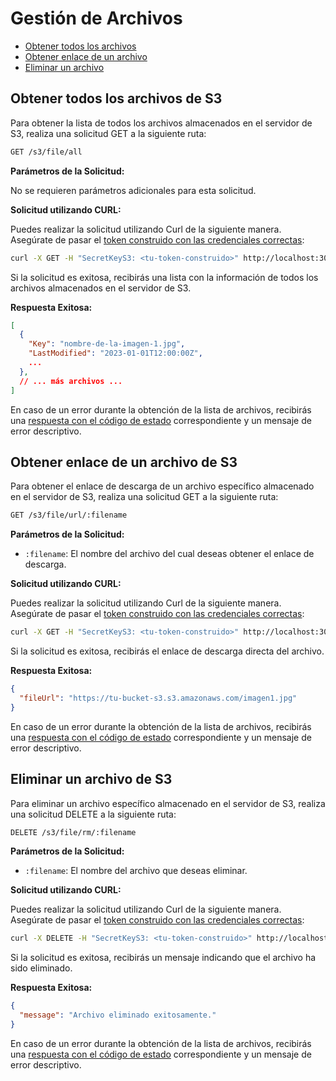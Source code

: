 # Gestión de Archivos

- [Obtener todos los archivos](#obtener-todos-los-archivos-de-s3)
- [Obtener enlace de un archivo](#obtener-enlace-de-un-archivo-de-s3)
- [Eliminar un archivo](#eliminar-un-archivo-de-s3)

## Obtener todos los archivos de S3

Para obtener la lista de todos los archivos almacenados en el servidor de S3, realiza una solicitud GET a la siguiente ruta:

```bash
GET /s3/file/all
```

**Parámetros de la Solicitud:**

No se requieren parámetros adicionales para esta solicitud.

**Solicitud utilizando CURL:**

Puedes realizar la solicitud utilizando Curl de la siguiente manera. Asegúrate de pasar el [token construido con las credenciales correctas](API.md#construcción-del-token-jwt):

```bash
curl -X GET -H "SecretKeyS3: <tu-token-construido>" http://localhost:3000/s3/file/all
```

Si la solicitud es exitosa, recibirás una lista con la información de todos los archivos almacenados en el servidor de S3.

**Respuesta Exitosa:**

```json
[
  {
    "Key": "nombre-de-la-imagen-1.jpg",
    "LastModified": "2023-01-01T12:00:00Z",
    ...
  },
  // ... más archivos ...
]
```

En caso de un error durante la obtención de la lista de archivos, recibirás una [respuesta con el código de estado](API.md#respuestas-de-la-api) correspondiente y un mensaje de error descriptivo.

## Obtener enlace de un archivo de S3

Para obtener el enlace de descarga de un archivo específico almacenado en el servidor de S3, realiza una solicitud GET a la siguiente ruta:

```bash
GET /s3/file/url/:filename
```

**Parámetros de la Solicitud:**

- `:filename`: El nombre del archivo del cual deseas obtener el enlace de descarga.

**Solicitud utilizando CURL:**

Puedes realizar la solicitud utilizando Curl de la siguiente manera. Asegúrate de pasar el [token construido con las credenciales correctas](API.md#construcción-del-token-jwt):

```bash
curl -X GET -H "SecretKeyS3: <tu-token-construido>" http://localhost:3000/s3/file/url/imagen1.jpg
```

Si la solicitud es exitosa, recibirás el enlace de descarga directa del archivo.

**Respuesta Exitosa:**

```json
{
  "fileUrl": "https://tu-bucket-s3.s3.amazonaws.com/imagen1.jpg"
}
```

En caso de un error durante la obtención de la lista de archivos, recibirás una [respuesta con el código de estado](API.md#respuestas-de-la-api) correspondiente y un mensaje de error descriptivo.

## Eliminar un archivo de S3

Para eliminar un archivo específico almacenado en el servidor de S3, realiza una solicitud DELETE a la siguiente ruta:

```bash
DELETE /s3/file/rm/:filename
```

**Parámetros de la Solicitud:**

- `:filename`: El nombre del archivo que deseas eliminar.

**Solicitud utilizando CURL:**

Puedes realizar la solicitud utilizando Curl de la siguiente manera. Asegúrate de pasar el [token construido con las credenciales correctas](API.md#construcción-del-token-jwt):

```bash
curl -X DELETE -H "SecretKeyS3: <tu-token-construido>" http://localhost:3000/s3/file/rm/imagen1.jpg
```

Si la solicitud es exitosa, recibirás un mensaje indicando que el archivo ha sido eliminado.

**Respuesta Exitosa:**

```json
{
  "message": "Archivo eliminado exitosamente."
}
```

En caso de un error durante la obtención de la lista de archivos, recibirás una [respuesta con el código de estado](API.md#respuestas-de-la-api) correspondiente y un mensaje de error descriptivo.
